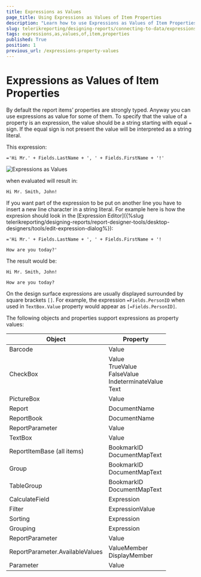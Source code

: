 ```yaml
---
title: Expressions as Values
page_title: Using Expressions as Values of Item Properties 
description: "Learn how to use Expressions as Values of Item Properties, what are the specifics and how to proceed in particular scenarios."
slug: telerikreporting/designing-reports/connecting-to-data/expressions/using-expressions/expressions-as-values-of-item-properties
tags: expressions,as,values,of,item,properties
published: True
position: 1
previous_url: /expressions-property-values
---
```


# Expressions as Values of Item Properties

By default the report items’ properties are strongly typed. Anyway you can use expressions as value for some of them. To specify that the value of a property is an expression, the value should be a string starting with equal `=` sign. If the equal sign is not present the value will be interpreted as a string literal.

This expression:

`='Hi Mr.' + Fields.LastName + ', ' + Fields.FirstName + '!'`

![Expressions as Values](images/ExpressionsAsValues.png)

when evaluated will result in:

`Hi Mr. Smith, John!`

If you want part of the expression to be put on another line you have to insert a new line character in a string literal. For example here is how the expresion should look in the [Expression Editor]({%slug telerikreporting/designing-reports/report-designer-tools/desktop-designers/tools/edit-expression-dialog%}):

````
='Hi Mr.' + Fields.LastName + ', ' + Fields.FirstName + '!

How are you today?'
````

The result would be:

````
Hi Mr. Smith, John!

How are you today?
````

On the design surface expressions are usually displayed surrounded by square brackets `[]`. For example, the expression `=Fields.PersonID` when used in `TextBox.Value` property would appear as `[=Fields.PersonID]`.

The following objects and properties support expressions as property values:

| Object | Property |
| ------ | ------ |
|Barcode|Value|
|CheckBox|Value<br/> TrueValue<br/> FalseValue<br/> IndeterminateValue<br/> Text|
|PictureBox|Value|
|Report|DocumentName|
|ReportBook|DocumentName|
|ReportParameter|Value|
|TextBox|Value|
|ReportItemBase (all items)|BookmarkID<br/> DocumentMapText|
|Group|BookmarkID<br/> DocumentMapText|
|TableGroup|BookmarkID<br/> DocumentMapText|
|CalculateField|Expression|
|Filter|ExpressionValue|
|Sorting|Expression|
|Grouping|Expression|
|ReportParameter|Value|
|ReportParameter.AvailableValues|ValueMember<br/> DisplayMember|
|Parameter|Valuе|
